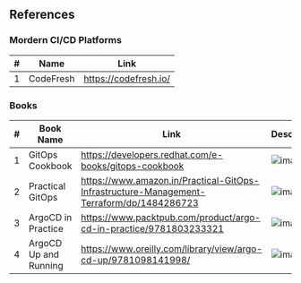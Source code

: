## References


### Mordern CI/CD Platforms

| # | Name | Link | 
| ----------- | ----------- | ----------- |
| 1 | CodeFresh | https://codefresh.io/ |


### Books 

| # | Book Name | Link | Description |
| ----------- | ----------- | ----------- | ----------- |
| 1 | GitOps Cookbook | https://developers.redhat.com/e-books/gitops-cookbook | ![image](https://github.com/swarajitroy/gitops/assets/20844803/3ac77996-1a96-481e-bf41-a27d46a45d33) |
| 2 | Practical GitOps  | https://www.amazon.in/Practical-GitOps-Infrastructure-Management-Terraform/dp/1484286723| ![image](https://github.com/swarajitroy/gitops/assets/20844803/d7cc7970-364d-4f68-a935-ae898ea4b0af) |
| 3 | ArgoCD in Practice | https://www.packtpub.com/product/argo-cd-in-practice/9781803233321 | ![image](https://github.com/swarajitroy/gitops/assets/20844803/9091cfd4-2ebd-4eff-980a-52f6aa2e518f)|
| 4 | ArgoCD Up and Running | https://www.oreilly.com/library/view/argo-cd-up/9781098141998/ | ![image](https://github.com/swarajitroy/gitops/assets/20844803/8e6a4f42-8c2e-4bf9-a017-b9a1d64a35a5)|








